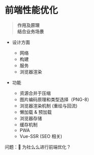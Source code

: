 # 前端性能优化

> **作用及原理**  
> **结合业务场景**

* 设计方面

  * 网络
  * 构建
  * 服务
  * 浏览器渲染

* 功能
  * 资源合并于压缩
  * 图片编码原理和类型选择（PNG-8）
  * 浏览器渲染机制 (重绘与回流)
  * 懒加载 & 预加载
  * 浏览器存储
  * 缓存机制
  * PWA
  * Vue-SSR (SEO 相关)

问题： 为社么么进行前端优化？
